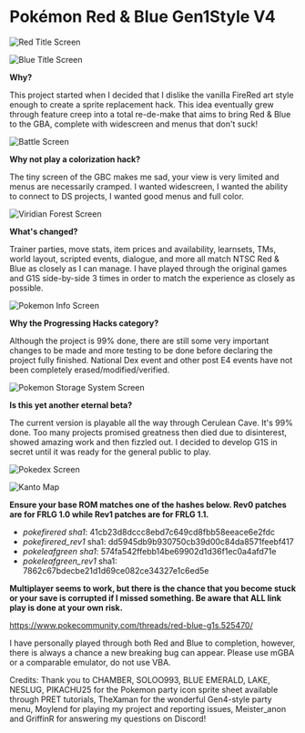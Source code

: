 # Pokémon Red & Blue Gen1Style V4

![](https://gitlab.com/xyifer12/firered_gen1style/-/raw/master/ImagesAndStuff/RedTitlePromo.png "Red Title Screen")

![](https://gitlab.com/xyifer12/firered_gen1style/-/raw/master/ImagesAndStuff/BlueTitlePromo.png "Blue Title Screen")

**Why?**

This project started when I decided that I dislike the vanilla FireRed art style enough to create a sprite replacement hack.
This idea eventually grew through feature creep into a total re-de-make that aims to bring Red & Blue to the GBA, complete with widescreen and menus that don't suck!

![](https://gitlab.com/xyifer12/firered_gen1style/-/raw/master/ImagesAndStuff/BattlePromo.png "Battle Screen")

**Why not play a colorization hack?**

The tiny screen of the GBC makes me sad, your view is very limited and menus are necessarily cramped. I wanted widescreen, I wanted the ability to connect to DS projects, I wanted good menus and full color.

![](https://gitlab.com/xyifer12/firered_gen1style/-/raw/master/ImagesAndStuff/ViridianForestPromo.png "Viridian Forest Screen")

**What's changed?**

Trainer parties, move stats, item prices and availability, learnsets, TMs, world layout, scripted events, dialogue, and more all match NTSC Red & Blue as closely as I can manage. I have played through the original games and G1S side-by-side 3 times in order to match the experience as closely as possible.

![](https://gitlab.com/xyifer12/firered_gen1style/-/raw/master/ImagesAndStuff/PokemonInfoPromo.png "Pokemon Info Screen")

**Why the Progressing Hacks category?**

Although the project is 99% done, there are still some very important changes to be made
and more testing to be done before declaring the project fully finished.
National Dex event and other post E4 events have not been completely erased/modified/verified.

![](https://gitlab.com/xyifer12/firered_gen1style/-/raw/master/ImagesAndStuff/BoxPromo.png "Pokemon Storage System Screen")

**Is this yet another eternal beta?**

The current version is playable all the way through Cerulean Cave. It's 99% done.
Too many projects promised greatness then died due to disinterest, showed amazing work and then fizzled out. I decided to develop G1S in secret until it was ready for the general public to play.

![](https://gitlab.com/xyifer12/firered_gen1style/-/raw/master/ImagesAndStuff/PokedexPromo.png "Pokedex Screen")

![](https://gitlab.com/xyifer12/firered_gen1style/-/raw/master/ImagesAndStuff/MapPromo.png "Kanto Map")

**Ensure your base ROM matches one of the hashes below. Rev0 patches are for FRLG 1.0 while Rev1 patches are for FRLG 1.1.**

- _pokefirered sha1_: 41cb23d8dccc8ebd7c649cd8fbb58eeace6e2fdc
- _pokefirered_rev1_ sha1: dd5945db9b930750cb39d00c84da8571feebf417
- _pokeleafgreen sha1_: 574fa542ffebb14be69902d1d36f1ec0a4afd71e
- _pokeleafgreen_rev1_ sha1: 7862c67bdecbe21d1d69ce082ce34327e1c6ed5e

**Multiplayer seems to work, but there is the chance that you become stuck or your save is corrupted if I missed something. Be aware that ALL link play is done at your own risk.**

https://www.pokecommunity.com/threads/red-blue-g1s.525470/

I have personally played through both Red and Blue to completion, however, there is always a chance a new breaking bug can appear. Please use mGBA or a comparable emulator, do not use VBA.

Credits:
Thank you to CHAMBER, SOLOO993, BLUE EMERALD, LAKE, NESLUG, PIKACHU25 for the Pokemon party icon sprite sheet available through PRET tutorials, 
TheXaman for the wonderful Gen4-style party menu, Moylend for playing my project and reporting issues, 
Meister_anon and GriffinR for answering my questions on Discord!